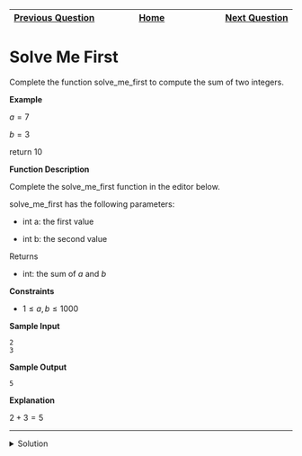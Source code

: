 | <img width=1000>[Previous Question](https://github.com/Kevin-Lago/python-hackerrank-solutions/tree/main/src/)</img> | <img width=1000>[Home](https://github.com/Kevin-Lago/python-hackerrank-solutions)</img> | <img width=1000>[Next Question](https://github.com/Kevin-Lago/python-hackerrank-solutions/tree/main/src/)</img> |
|:---|:---:|---:|

# Solve Me First

Complete the function solve_me_first to compute the sum of two integers.

__Example__

$a = 7$

$b = 3$

return $10$

__Function Description__

Complete the solve_me_first function in the editor below.

solve_me_first has the following parameters:

- int a: the first value

- int b: the second value

Returns

- int: the sum of $a$ and $b$

__Constraints__

- $1 \le a, b \le 1000$

__Sample Input__

```
2
3
```

__Sample Output__

```
5
```

__Explanation__

$2 + 3 = 5$

---

<details><summary>Solution</summary>
    
```python

```
</details>
